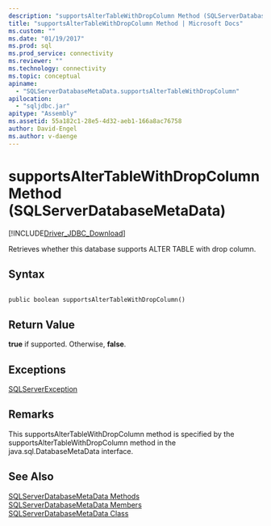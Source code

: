 ```yaml
---
description: "supportsAlterTableWithDropColumn Method (SQLServerDatabaseMetaData)"
title: "supportsAlterTableWithDropColumn Method | Microsoft Docs"
ms.custom: ""
ms.date: "01/19/2017"
ms.prod: sql
ms.prod_service: connectivity
ms.reviewer: ""
ms.technology: connectivity
ms.topic: conceptual
apiname: 
  - "SQLServerDatabaseMetaData.supportsAlterTableWithDropColumn"
apilocation: 
  - "sqljdbc.jar"
apitype: "Assembly"
ms.assetid: 55a182c1-28e5-4d32-aeb1-166a8ac76758
author: David-Engel
ms.author: v-daenge
---
```

# supportsAlterTableWithDropColumn Method (SQLServerDatabaseMetaData)
[!INCLUDE[Driver_JDBC_Download](../../../includes/driver_jdbc_download.md)]

  Retrieves whether this database supports ALTER TABLE with drop column.  
  
## Syntax  
  
```  
  
public boolean supportsAlterTableWithDropColumn()  
```  
  
## Return Value  
 **true** if supported. Otherwise, **false**.  
  
## Exceptions  
 [SQLServerException](../../../connect/jdbc/reference/sqlserverexception-class.md)  
  
## Remarks  
 This supportsAlterTableWithDropColumn method is specified by the supportsAlterTableWithDropColumn method in the java.sql.DatabaseMetaData interface.  
  
## See Also  
 [SQLServerDatabaseMetaData Methods](../../../connect/jdbc/reference/sqlserverdatabasemetadata-methods.md)   
 [SQLServerDatabaseMetaData Members](../../../connect/jdbc/reference/sqlserverdatabasemetadata-members.md)   
 [SQLServerDatabaseMetaData Class](../../../connect/jdbc/reference/sqlserverdatabasemetadata-class.md)  
  
  
